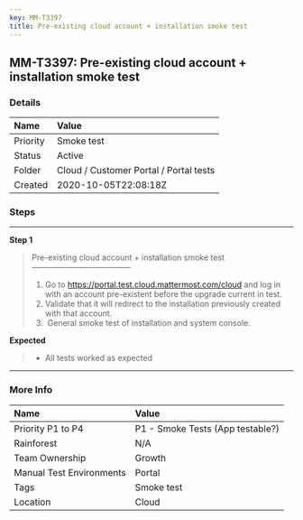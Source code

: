 ```yaml
---
key: MM-T3397
title: Pre-existing cloud account + installation smoke test
---
```


## MM-T3397: Pre-existing cloud account + installation smoke test

### Details

| Name     | Value                                  |
| :------- | :------------------------------------- |
| Priority | Smoke test                             |
| Status   | Active                                 |
| Folder   | Cloud / Customer Portal / Portal tests |
| Created  | 2020-10-05T22:08:18Z                   |

### Steps

<hr/>

**Step 1**

> <article>Pre-existing cloud account + installation smoke test<br>–––––––––––––––––––––––––<ol><li>Go to <a href="https://portal.test.cloud.mattermost.com/cloud" rel="noopener noreferrer" target="_blank">https://portal.test.cloud.mattermost.com/cloud</a> and log in with an account pre-existent before the upgrade current in test.</li><li>Validate that it will redirect to the installation previously created with that account.</li><li>&nbsp;General smoke test of installation and system console.</li></ol></article>

**Expected**

> <article><ul><li>All tests worked as expected</li></ul></article>

<hr/>

### More Info

| Name                     | Value                            |
| :----------------------- | :------------------------------- |
| Priority P1 to P4        | P1 - Smoke Tests (App testable?) |
| Rainforest               | N/A                              |
| Team Ownership           | Growth                           |
| Manual Test Environments | Portal                           |
| Tags                     | Smoke test                       |
| Location                 | Cloud                            |
